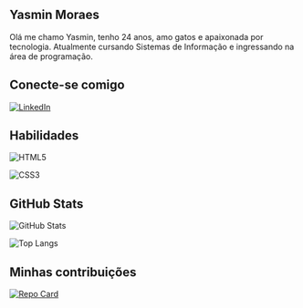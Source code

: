 ## Yasmin Moraes

Olá me chamo Yasmin, tenho 24 anos, amo gatos e apaixonada por tecnologia. Atualmente cursando Sistemas de Informação e ingressando na área de programação.

## Conecte-se comigo
[![LinkedIn](https://img.shields.io/badge/LinkedIn-9400D3?style=for-the-badge&logo=linkedin&logoColor=fff)](https://www.linkedin.com/in/yasminmoraesb/)


## Habilidades

![HTML5](https://img.shields.io/badge/HTML5-9400D3?style=for-the-badge&logo=html5&logoColor=fff)

![CSS3](https://img.shields.io/badge/CSS3-9400D3?style=for-the-badge&logo=css3&logoColor=fff)

## GitHub Stats

![GitHub Stats](https://github-readme-stats.vercel.app/api?username=YasminMoraesB&theme=transparent&bg_color=000&border_color=993399&show_icons=true&icon_color=993399&title_color=993399&text_color=9400D3)

![Top Langs](https://github-readme-stats-git-masterrstaa-rickstaa.vercel.app/api/top-langs/?username=YasminMoraesB&bg_color=000&border_color=993399&title_color=993399&text_color=9400D3)

## Minhas contribuições

[![Repo Card](https://github-readme-stats.vercel.app/api/pin/?username=YasminMoraesB&repo=dio-lab-open-source&bg_color=000&border_color=993399&show_icons=true&icon_color=993399&title_color=993399&text_color=9400D3)](https://github.com/YasminMoraesB/dio-lab-open-source)
